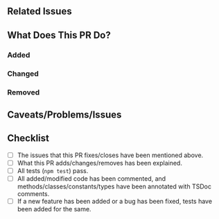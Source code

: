 <!--
	Hi there! Thanks for contributing! Please fill in this template to help us
	review and merge the PR as quickly and easily as possible!
-->

## Related Issues

<!--
	If this is a bug fix, or adds a feature mentioned in another issue, mention
	it as follows:

	- Closes #10
	- Fixes #15
-->

## What Does This PR Do?

<!--
	Explain what has been added/changed/removed, in
	[keepachangelog.com](https://keepachangelog.com) style.
-->

### Added

<!--
	- Added a new method on the limiter object to reset the count for a certain IP [#10]
-->

### Changed

<!--
	- Deprecated `global` option
	- Fixed test for deprecated options [#15]
-->

### Removed

<!--
	- Removed deprecated `headers` option
-->

## Caveats/Problems/Issues

<!--
	Any weird code/problems you faced while making this PR. Feel free to ask for
	help with anything, especially if it's your first time contributing!
-->

## Checklist

- [ ] The issues that this PR fixes/closes have been mentioned above.
- [ ] What this PR adds/changes/removes has been explained.
- [ ] All tests (`npm test`) pass.
- [ ] All added/modified code has been commented, and
      methods/classes/constants/types have been annotated with TSDoc comments.
- [ ] If a new feature has been added or a bug has been fixed, tests have been
      added for the same.
